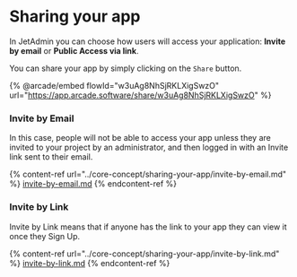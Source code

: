 # Sharing your app

In JetAdmin you can choose how users will access your application: **Invite by email** or **Public Access via link**.

You can share your app by simply clicking on the `Share` button.

{% @arcade/embed flowId="w3uAg8NhSjRKLXigSwzO" url="https://app.arcade.software/share/w3uAg8NhSjRKLXigSwzO" %}

### Invite by Email

In this case, people will not be able to access your app unless they are invited to your project by an administrator, and then logged in with an Invite link sent to their email.&#x20;

{% content-ref url="../core-concept/sharing-your-app/invite-by-email.md" %}
[invite-by-email.md](../core-concept/sharing-your-app/invite-by-email.md)
{% endcontent-ref %}

### Invite by Link

Invite by Link means that if anyone has the link to your app they can view it once they Sign Up.

{% content-ref url="../core-concept/sharing-your-app/invite-by-link.md" %}
[invite-by-link.md](../core-concept/sharing-your-app/invite-by-link.md)
{% endcontent-ref %}
